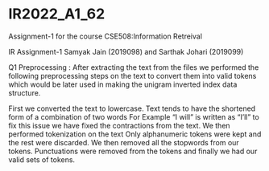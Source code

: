 # IR2022_A1_62
 Assignment-1 for the course CSE508:Information Retreival


IR Assignment-1
Samyak Jain (2019098) and Sarthak Johari (2019099)

Q1 
Preprocessing :
After extracting the text from the files we performed the following preprocessing steps on the text to convert them into valid tokens which would be later used in making the unigram inverted index data structure.

First we converted the text to lowercase. 
Text tends to have the shortened form of a combination of two words For Example “I will” is written as “I’ll” to fix this issue we have fixed the contractions from the text.
We then performed tokenization on the text
Only alphanumeric tokens were kept and the rest were discarded.
We then removed all the stopwords from our tokens.
Punctuations were removed from the tokens and finally we had our valid sets of tokens.







